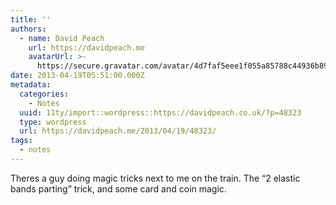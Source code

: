 ```yaml
---
title: ''
authors:
  - name: David Peach
    url: https://davidpeach.me
    avatarUrl: >-
      https://secure.gravatar.com/avatar/4d7faf5eee1f055a85788c44936b8995eaab6dfb004e7854ec747ccb272e91ee?s=96&d=mm&r=g
date: 2013-04-19T05:51:00.000Z
metadata:
  categories:
    - Notes
  uuid: 11ty/import::wordpress::https://davidpeach.co.uk/?p=48323
  type: wordpress
  url: https://davidpeach.me/2013/04/19/48323/
tags:
  - notes
---
```

Theres a guy doing magic tricks next to me on the train. The “2 elastic bands parting” trick, and some card and coin magic.